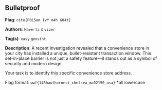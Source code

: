 ## Bulletproof

**Flag**: `nite{P015on_IvY_m4h_G04t}`

**Authors**: `Havertz` x `vizer`

**Tag(s)**: `easy` `geosint`

**Description**: A recent investigation revealed that a convenience store in your city has installed a unique, bullet-resistant transaction window.
This set-in-place barrier is not just a safety feature—it stands out as a symbol of security and modern design.

Your task is to identify this specific convenience store address.

Flag format: `wwf{148hawthornest_chelsea_ma02150_usa}`
*all lowercase